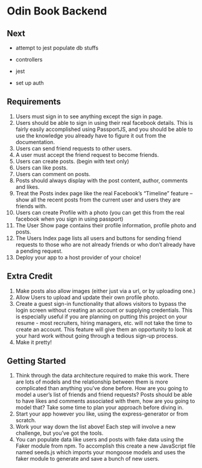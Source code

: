 # Odin Book Backend

## Next

- attempt to jest populate db stuffs
  
- controllers
- jest

- set up auth

## Requirements

1. Users must sign in to see anything except the sign in page.
2. Users should be able to sign in using their real facebook details. This is fairly easily accomplished using PassportJS, and you should be able to use the knowledge you already have to figure it out from the documentation.
3. Users can send friend requests to other users.
4. A user must accept the friend request to become friends.
5. Users can create posts. (begin with text only)
6. Users can like posts.
7. Users can comment on posts.
8. Posts should always display with the post content, author, comments and likes.
9. Treat the Posts index page like the real Facebook’s “Timeline” feature – show all the recent posts from the current user and users they are friends with.
10. Users can create Profile with a photo (you can get this from the real facebook when you sign in using passport)
11. The User Show page contains their profile information, profile photo and posts.
12. The Users Index page lists all users and buttons for sending friend requests to those who are not already friends or who don’t already have a pending request.
13. Deploy your app to a host provider of your choice!

## Extra Credit

1. Make posts also allow images (either just via a url, or by uploading one.)
2. Allow Users to upload and update their own profile photo.
3. Create a guest sign-in functionality that allows visitors to bypass the login screen without creating an account or supplying credentials. This is especially useful if you are planning on putting this project on your resume - most recruiters, hiring managers, etc. will not take the time to create an account. This feature will give them an opportunity to look at your hard work without going through a tedious sign-up process.
4. Make it pretty!

## Getting Started

1. Think through the data architecture required to make this work. There are lots of models and the relationship between them is more complicated than anything you’ve done before. How are you going to model a user’s list of friends and friend requests? Posts should be able to have likes and comments associated with them, how are you going to model that? Take some time to plan your approach before diving in.
2. Start your app however you like, using the express-generator or from scratch.
3. Work your way down the list above! Each step will involve a new challenge, but you’ve got the tools.
4. You can populate data like users and posts with fake data using the Faker module from npm. To accomplish this create a new JavaScript file named seeds.js which imports your mongoose models and uses the faker module to generate and save a bunch of new users.
